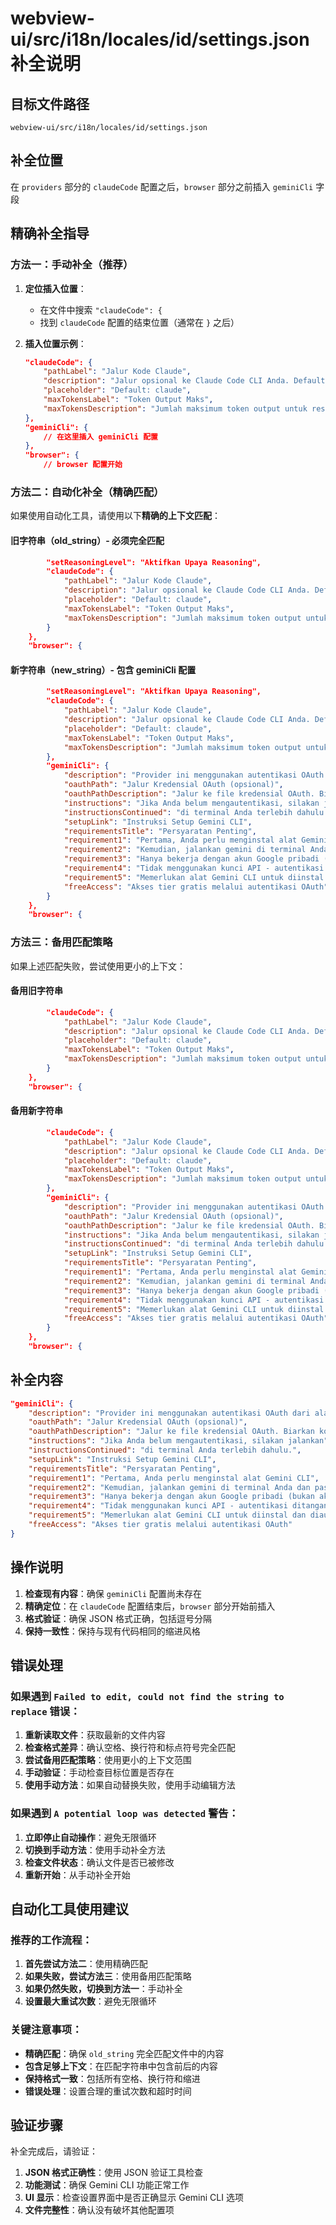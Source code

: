 # webview-ui/src/i18n/locales/id/settings.json 补全说明

## 目标文件路径

`webview-ui/src/i18n/locales/id/settings.json`

## 补全位置

在 `providers` 部分的 `claudeCode` 配置之后，`browser` 部分之前插入 `geminiCli` 字段

## 精确补全指导

### 方法一：手动补全（推荐）

1. **定位插入位置**：
   - 在文件中搜索 `"claudeCode": {`
   - 找到 `claudeCode` 配置的结束位置（通常在 `}` 之后）

2. **插入位置示例**：
   ```json
   "claudeCode": {
       "pathLabel": "Jalur Kode Claude",
       "description": "Jalur opsional ke Claude Code CLI Anda. Defaultnya adalah 'claude' jika tidak diatur.",
       "placeholder": "Default: claude",
       "maxTokensLabel": "Token Output Maks",
       "maxTokensDescription": "Jumlah maksimum token output untuk respons Claude Code. Default adalah 8000."
   },
   "geminiCli": {
       // 在这里插入 geminiCli 配置
   },
   "browser": {
       // browser 配置开始
   ```

### 方法二：自动化补全（精确匹配）

如果使用自动化工具，请使用以下**精确的上下文匹配**：

#### 旧字符串（old_string）- 必须完全匹配
```json
		"setReasoningLevel": "Aktifkan Upaya Reasoning",
		"claudeCode": {
			"pathLabel": "Jalur Kode Claude",
			"description": "Jalur opsional ke Claude Code CLI Anda. Defaultnya adalah 'claude' jika tidak diatur.",
			"placeholder": "Default: claude",
			"maxTokensLabel": "Token Output Maks",
			"maxTokensDescription": "Jumlah maksimum token output untuk respons Claude Code. Default adalah 8000."
		}
	},
	"browser": {
```

#### 新字符串（new_string）- 包含 geminiCli 配置
```json
		"setReasoningLevel": "Aktifkan Upaya Reasoning",
		"claudeCode": {
			"pathLabel": "Jalur Kode Claude",
			"description": "Jalur opsional ke Claude Code CLI Anda. Defaultnya adalah 'claude' jika tidak diatur.",
			"placeholder": "Default: claude",
			"maxTokensLabel": "Token Output Maks",
			"maxTokensDescription": "Jumlah maksimum token output untuk respons Claude Code. Default adalah 8000."
		},
		"geminiCli": {
			"description": "Provider ini menggunakan autentikasi OAuth dari alat Gemini CLI dan tidak memerlukan kunci API.",
			"oauthPath": "Jalur Kredensial OAuth (opsional)",
			"oauthPathDescription": "Jalur ke file kredensial OAuth. Biarkan kosong untuk menggunakan lokasi default (~/.gemini/oauth_creds.json).",
			"instructions": "Jika Anda belum mengautentikasi, silakan jalankan",
			"instructionsContinued": "di terminal Anda terlebih dahulu.",
			"setupLink": "Instruksi Setup Gemini CLI",
			"requirementsTitle": "Persyaratan Penting",
			"requirement1": "Pertama, Anda perlu menginstal alat Gemini CLI",
			"requirement2": "Kemudian, jalankan gemini di terminal Anda dan pastikan Anda Masuk dengan Google",
			"requirement3": "Hanya bekerja dengan akun Google pribadi (bukan akun Google Workspace)",
			"requirement4": "Tidak menggunakan kunci API - autentikasi ditangani melalui OAuth",
			"requirement5": "Memerlukan alat Gemini CLI untuk diinstal dan diautentikasi terlebih dahulu",
			"freeAccess": "Akses tier gratis melalui autentikasi OAuth"
		}
	},
	"browser": {
```

### 方法三：备用匹配策略

如果上述匹配失败，尝试使用更小的上下文：

#### 备用旧字符串
```json
		"claudeCode": {
			"pathLabel": "Jalur Kode Claude",
			"description": "Jalur opsional ke Claude Code CLI Anda. Defaultnya adalah 'claude' jika tidak diatur.",
			"placeholder": "Default: claude",
			"maxTokensLabel": "Token Output Maks",
			"maxTokensDescription": "Jumlah maksimum token output untuk respons Claude Code. Default adalah 8000."
		}
	},
	"browser": {
```

#### 备用新字符串
```json
		"claudeCode": {
			"pathLabel": "Jalur Kode Claude",
			"description": "Jalur opsional ke Claude Code CLI Anda. Defaultnya adalah 'claude' jika tidak diatur.",
			"placeholder": "Default: claude",
			"maxTokensLabel": "Token Output Maks",
			"maxTokensDescription": "Jumlah maksimum token output untuk respons Claude Code. Default adalah 8000."
		},
		"geminiCli": {
			"description": "Provider ini menggunakan autentikasi OAuth dari alat Gemini CLI dan tidak memerlukan kunci API.",
			"oauthPath": "Jalur Kredensial OAuth (opsional)",
			"oauthPathDescription": "Jalur ke file kredensial OAuth. Biarkan kosong untuk menggunakan lokasi default (~/.gemini/oauth_creds.json).",
			"instructions": "Jika Anda belum mengautentikasi, silakan jalankan",
			"instructionsContinued": "di terminal Anda terlebih dahulu.",
			"setupLink": "Instruksi Setup Gemini CLI",
			"requirementsTitle": "Persyaratan Penting",
			"requirement1": "Pertama, Anda perlu menginstal alat Gemini CLI",
			"requirement2": "Kemudian, jalankan gemini di terminal Anda dan pastikan Anda Masuk dengan Google",
			"requirement3": "Hanya bekerja dengan akun Google pribadi (bukan akun Google Workspace)",
			"requirement4": "Tidak menggunakan kunci API - autentikasi ditangani melalui OAuth",
			"requirement5": "Memerlukan alat Gemini CLI untuk diinstal dan diautentikasi terlebih dahulu",
			"freeAccess": "Akses tier gratis melalui autentikasi OAuth"
		}
	},
	"browser": {
```

## 补全内容

```json
"geminiCli": {
    "description": "Provider ini menggunakan autentikasi OAuth dari alat Gemini CLI dan tidak memerlukan kunci API.",
    "oauthPath": "Jalur Kredensial OAuth (opsional)",
    "oauthPathDescription": "Jalur ke file kredensial OAuth. Biarkan kosong untuk menggunakan lokasi default (~/.gemini/oauth_creds.json).",
    "instructions": "Jika Anda belum mengautentikasi, silakan jalankan",
    "instructionsContinued": "di terminal Anda terlebih dahulu.",
    "setupLink": "Instruksi Setup Gemini CLI",
    "requirementsTitle": "Persyaratan Penting",
    "requirement1": "Pertama, Anda perlu menginstal alat Gemini CLI",
    "requirement2": "Kemudian, jalankan gemini di terminal Anda dan pastikan Anda Masuk dengan Google",
    "requirement3": "Hanya bekerja dengan akun Google pribadi (bukan akun Google Workspace)",
    "requirement4": "Tidak menggunakan kunci API - autentikasi ditangani melalui OAuth",
    "requirement5": "Memerlukan alat Gemini CLI untuk diinstal dan diautentikasi terlebih dahulu",
    "freeAccess": "Akses tier gratis melalui autentikasi OAuth"
}
```

## 操作说明

1. **检查现有内容**：确保 `geminiCli` 配置尚未存在
2. **精确定位**：在 `claudeCode` 配置结束后，`browser` 部分开始前插入
3. **格式验证**：确保 JSON 格式正确，包括逗号分隔
4. **保持一致性**：保持与现有代码相同的缩进风格

## 错误处理

### 如果遇到 `Failed to edit, could not find the string to replace` 错误：

1. **重新读取文件**：获取最新的文件内容
2. **检查格式差异**：确认空格、换行符和标点符号完全匹配
3. **尝试备用匹配策略**：使用更小的上下文范围
4. **手动验证**：手动检查目标位置是否存在
5. **使用手动方法**：如果自动替换失败，使用手动编辑方法

### 如果遇到 `A potential loop was detected` 警告：

1. **立即停止自动操作**：避免无限循环
2. **切换到手动方法**：使用手动补全方法
3. **检查文件状态**：确认文件是否已被修改
4. **重新开始**：从手动补全开始

## 自动化工具使用建议

### 推荐的工作流程：

1. **首先尝试方法二**：使用精确匹配
2. **如果失败，尝试方法三**：使用备用匹配策略
3. **如果仍然失败，切换到方法一**：手动补全
4. **设置最大重试次数**：避免无限循环

### 关键注意事项：

- **精确匹配**：确保 `old_string` 完全匹配文件中的内容
- **包含足够上下文**：在匹配字符串中包含前后的内容
- **保持格式一致**：包括所有空格、换行符和缩进
- **错误处理**：设置合理的重试次数和超时时间

## 验证步骤

补全完成后，请验证：

1. **JSON 格式正确性**：使用 JSON 验证工具检查
2. **功能测试**：确保 Gemini CLI 功能正常工作
3. **UI 显示**：检查设置界面中是否正确显示 Gemini CLI 选项
4. **文件完整性**：确认没有破坏其他配置项
